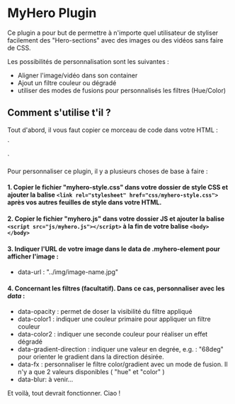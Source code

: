 # MyHero Plugin

Ce plugin a pour but de permettre à n'importe quel utilisateur de styliser facilement des "Hero-sections" avec des images ou des vidéos sans faire de CSS.

Les possibilités de personnalisation sont les suivantes :

- Aligner l'image/vidéo dans son container
- Ajout un filtre couleur ou dégradé
- utiliser des modes de fusions pour personnalisés les filtres (Hue/Color)


## Comment s'utilise t'il ?

Tout d'abord, il vous faut copier ce morceau de code dans votre HTML :

`<div class="myhero-element" data-myheroURL="../img/image-name.jpg">
  <!-- Ce block ne sert que si vous souhaiter utiliser un filter. -->
  <div class="myhero-filter--none" data-fx="" data-filter-opacity="1"></div>
  <div class="myhero-content">
    <!-- CONTENT HERE -->
  </div>
</div>`

Pour personnaliser ce plugin, il y a plusieurs choses de base à faire :

#### 1. Copier le fichier "myhero-style.css" dans votre dossier de style CSS et ajouter la balise `<link rel="stylesheet" href="css/myhero-style.css">` après vos autres feuilles de style dans votre HTML.

#### 2. Copier le fichier "myhero.js" dans votre dossier JS et ajouter la balise `<script src="js/myhero.js"></script>` à la fin de votre balise `<body></body>`

#### 3. Indiquer l'URL de votre image dans le data de <b>.myhero-element</b> pour afficher l'image :
- data-url : "../img/image-name.jpg"

#### 4. Concernant les filtres (facultatif). Dans ce cas, personnaliser avec les <i>data</i> :
- data-opacity : permet de doser la visibilité du filtre appliqué
- data-color1 : indiquer une couleur primaire pour appliquer un filtre couleur
- data-color2 : indiquer une seconde couleur pour réaliser un effet dégradé
- data-gradient-direction : indiquer une valeur en degrée, e.g. : "68deg" pour orienter le gradient dans la direction désirée.
- data-fx : personnaliser le filtre color/gradient avec un mode de fusion. Il n'y a que 2 valeurs disponibles ( "hue" et "color" )
- data-blur: à venir...

Et voilà, tout devrait fonctionner. Ciao !
